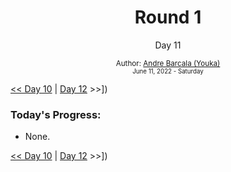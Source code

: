 <div align="center">
	<h1>Round 1</h1>
	<p>Day 11</p>
	<sub>
		Author: <a href="https://github.com/yrnmsk" target="_blank">Andre Barcala (Youka)</a><br /> 
		<small> June 11, 2022 - Saturday </small>
	</sub>
</div>

[<< Day 10](day010.md) | [Day 12](day012.md) >>])

### Today's Progress:

- None.

[<< Day 10](day010.md) | [Day 12](day012.md) >>])
